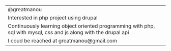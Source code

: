   <table>
  <tr>
    <td>@greatmanou</td>
  </tr>
  <tr>
    <td>Interested in php project using drupal</td>
  </tr>
  <tr>
   <td>Continuously learning object oriented programming with php, sql with mysql, css and js along with the drupal api</td>
  </tr>
  <tr>
   <td>I coud be reached at greatmanou@gmail.com</td>
  </tr>
</table>

<!---
note to self: this file appears on my GitHub profile
--->
